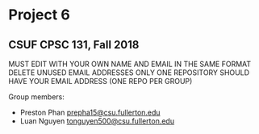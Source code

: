 # Project 6
## CSUF CPSC 131, Fall 2018

MUST EDIT WITH YOUR OWN NAME AND EMAIL IN THE SAME FORMAT
DELETE UNUSED EMAIL ADDRESSES
ONLY ONE REPOSITORY SHOULD HAVE YOUR EMAIL ADDRESS (ONE REPO PER GROUP)

Group members:

- Preston Phan prepha15@csu.fullerton.edu
- Luan Nguyen tonguyen500@csu.fullerton.edu

